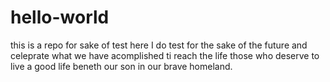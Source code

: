 # hello-world
this is a repo for sake of test
here I do test for the sake of the future and celeprate what we have acomplished ti reach the life those who deserve to live a good life beneth our son in our brave homeland.
